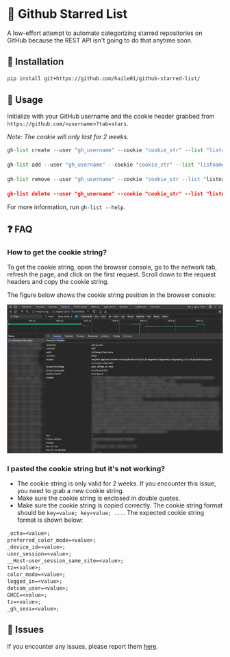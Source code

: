 # 🌟 Github Starred List

A low-effort attempt to automate categorizing starred repositories on GitHub because the REST API isn't going to do that anytime soon.

## 🚀 Installation

```bash
pip install git+https://github.com/haile01/github-starred-list/
```

## 📖 Usage

Initialize with your GitHub username and the cookie header grabbed from `https://github.com/<username>?tab=stars`.

*Note: The cookie will only last for 2 weeks.*

```python
gh-list create --user "gh_username" --cookie "cookie_str" --list "listname" --desc "sample"

gh-list add --user "gh_username" --cookie "cookie_str" --list "listname" --repo "repo_url" 

gh-list remove --user "gh_username" --cookie "cookie_str --list "listname" --repo "repo_url"

gh-list delete --user "gh_username" --cookie "cookie_str" --list "listname"
```

For more information, run `gh-list --help`.

## ❓ FAQ

### How to get the cookie string?

To get the cookie string, open the browser console, go to the network tab, refresh the page, and click on the first request. Scroll down to the request headers and copy the cookie string.

The figure below shows the cookie string position in the browser console:

![instructions](./assets/instruction.png)

### I pasted the cookie string but it's not working?


- The cookie string is only valid for 2 weeks. If you encounter this issue, you need to grab a new cookie string. 
- Make sure the cookie string is enclosed in double quotes.
- Make sure the cookie string is copied correctly. The cookie string format should be `key=value; key=value; ...`. The expected cookie string format is shown below:
```cookies
_octo=<value>; 
preferred_color_mode=<value>; 
_device_id=<value>; 
user_session=<value>; 
__Host-user_session_same_site=<value>; 
tz=<value>; 
color_mode=<value>; 
logged_in=<value>; 
dotcom_user=<value>; 
GHCC=<value>; 
tz=<value>; 
_gh_sess=<value>;
```

## 🐞 Issues

If you encounter any issues, please report them [here](https://www.github.com/haile01/github-starred-list/issues/new).